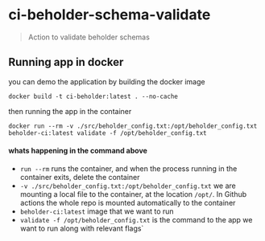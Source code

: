 # ci-beholder-schema-validate

> Action to validate beholder schemas

## Running app in docker

you can demo the application by building the docker image

```shell
docker build -t ci-beholder:latest . --no-cache
```

then running the app in the container

```shell
docker run --rm -v ./src/beholder_config.txt:/opt/beholder_config.txt beholder-ci:latest validate -f /opt/beholder_config.txt
```

#### whats happening in the command above

- `run --rm` runs the container, and when the process running in the container
  exits, delete the container
- `-v ./src/beholder_config.txt:/opt/beholder_config.txt` we are mounting a
  local file to the container, at the location `/opt/`. In Github actions the
  whole repo is mounted automatically to the container
- `beholder-ci:latest` image that we want to run
- `validate -f /opt/beholder_config.txt` is the command to the app we want to
  run along with relevant flags`
